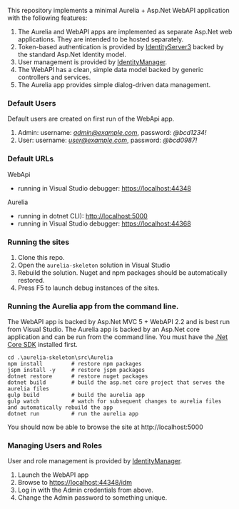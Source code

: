 This repository implements a minimal Aurelia + Asp.Net WebAPI application with the following features:

1. The Aurelia and WebAPI apps are implemented as separate Asp.Net web applications. They are intended to be hosted separately.
2. Token-based authentication is provided by [IdentityServer3](https://github.com/IdentityServer3) backed by the standard Asp.Net Identity model.
3. User management is provided by [IdentityManager](https://github.com/IdentityManager). 
4. The WebAPI has a clean, simple data model backed by generic controllers and services.
5. The Aurelia app provides simple dialog-driven data management.

### Default Users

Default users are created on first run of the WebApi app.

1. Admin: username: *admin@example.com*, password: *@bcd1234!*
2. User:  username: *user@example.com*,  password: *@bcd0987!*

### Default URLs

WebApi
* running in Visual Studio debugger: [https://localhost:44348](https://localhost:44348)

Aurelia 
 * running in dotnet CLI): [http://localhost:5000](http://localhost:5000)
 * running in Visual Studio debugger: [https://localhost:44368](https://localhost:44368)

### Running the sites

1. Clone this repo.
2. Open the `aurelia-skeleton` solution in Visual Studio
3. Rebuild the solution. Nuget and npm packages should be automatically restored.
4. Press F5 to launch debug instances of the sites.

### Running the Aurelia app from the command line.

The WebAPI app is backed by Asp.Net MVC 5 + WebAPI 2.2 and is best run from Visual Studio. 
The Aurelia app is backed by an Asp.Net core application and can be run from the command line. 
You must have the [.Net Core SDK](https://www.microsoft.com/net/core) installed first.

```
cd .\aurelia-skeleton\src\Aurelia
npm install         # restore npm packages
jspm install -y     # restore jspm packages
dotnet restore      # restore nuget packages
dotnet build        # build the asp.net core project that serves the aurelia files
gulp build          # build the aurelia app
gulp watch          # watch for subsequent changes to aurelia files and automatically rebuild the app
dotnet run          # run the aurelia app
```
You should now be able to browse the site at http://localhost:5000

### Managing Users and Roles

User and role management is provided by [IdentityManager](https://github.com/IdentityManager).

1. Launch the WebAPI app
2. Browse to [https://localhost:44348/idm](https://localhost:44348/idm)
3. Log in with the Admin credentials from above.
4. Change the Admin password to something unique.
